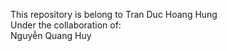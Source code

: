 This repository is belong to Tran Duc Hoang Hung    
Under the collaboration of:   
Nguyễn Quang Huy  
